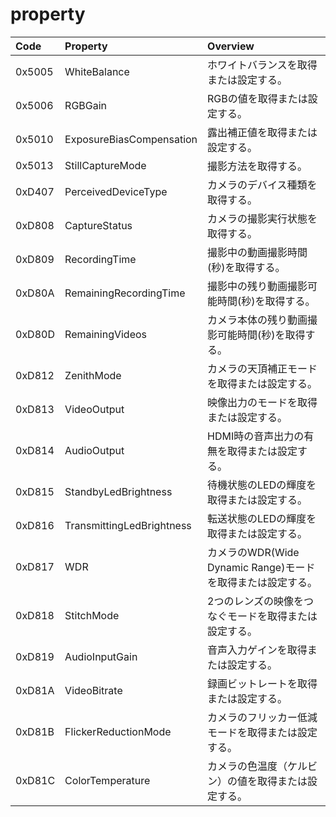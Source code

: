 # property

| Code | Property | Overview |
|:---|:---|:---|
| 0x5005 | WhiteBalance          | ホワイトバランスを取得または設定する。 |
| 0x5006 | RGBGain          | RGBの値を取得または設定する。 |
| 0x5010 | ExposureBiasCompensation          | 露出補正値を取得または設定する。 |
| 0x5013 | StillCaptureMode          | 撮影方法を取得する。 |
| 0xD407 | PerceivedDeviceType          | カメラのデバイス種類を取得する。 |
| 0xD808 | CaptureStatus          | カメラの撮影実行状態を取得する。 |
| 0xD809 | RecordingTime          | 撮影中の動画撮影時間(秒)を取得する。 |
| 0xD80A | RemainingRecordingTime          | 撮影中の残り動画撮影可能時間(秒)を取得する。 |
| 0xD80D | RemainingVideos          | カメラ本体の残り動画撮影可能時間(秒)を取得する。 |
| 0xD812 | ZenithMode          | カメラの天頂補正モードを取得または設定する。 |
| 0xD813 | VideoOutput          | 映像出力のモードを取得または設定する。 |
| 0xD814 | AudioOutput          | HDMI時の音声出力の有無を取得または設定する。 |
| 0xD815 | StandbyLedBrightness          | 待機状態のLEDの輝度を取得または設定する。 |
| 0xD816 | TransmittingLedBrightness          | 転送状態のLEDの輝度を取得または設定する。 |
| 0xD817 | WDR          | カメラのWDR(Wide Dynamic Range)モードを取得または設定する。 |
| 0xD818 | StitchMode         | 2つのレンズの映像をつなぐモードを取得または設定する。 |
| 0xD819 | AudioInputGain         | 音声入力ゲインを取得または設定する。 |
| 0xD81A | VideoBitrate          | 録画ビットレートを取得または設定する。 |
| 0xD81B | FlickerReductionMode     | カメラのフリッカー低減モードを取得または設定する。 |
| 0xD81C | ColorTemperature         | カメラの色温度（ケルビン）の値を取得または設定する。 |
